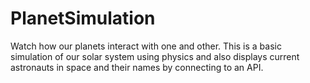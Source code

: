 # PlanetSimulation
Watch how our planets interact with one and other. This is a basic simulation of our solar system using physics and also displays current astronauts in space and their names by connecting to an API. 
